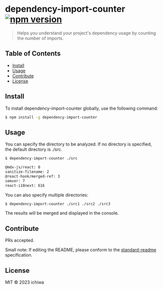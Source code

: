 # dependency-import-counter [![npm version](https://badge.fury.io/js/dependency-import-counter.svg)](https://badge.fury.io/js/dependency-import-counter)

> Helps you understand your project's dependency usage by counting the number of imports.

## Table of Contents

- [Install](#install)
- [Usage](#usage)
- [Contribute](#contribute)
- [License](#license)

## Install

To install dependency-import-counter globally, use the following command:

```bash
$ npm install -g dependency-import-counter
```

## Usage

You can specify the directory to be analyzed. If no directory is specified, the default directory is ./src.

```bash
$ dependency-import-counter ./src

@mdx-js/react: 0
sanitize-filename: 2
@react-hook/merged-ref: 3
semver: 7
react-i18next: 616
```

You can also specify multiple directories:

```bash
$ dependency-import-counter ./src1 ./src2 ./src3
```

The results will be merged and displayed in the console.

## Contribute

PRs accepted.

Small note: If editing the README, please conform to the [standard-readme](https://github.com/RichardLitt/standard-readme) specification.

## License

MIT © 2023 ichiwa
